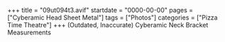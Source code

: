 +++
title = "09ut094t3.avif"
startdate = "0000-00-00"
pages = ["Cyberamic Head Sheet Metal"]
tags = ["Photos"]
categories = ["Pizza Time Theatre"]
+++
(Outdated, Inaccurate) Cyberamic Neck Bracket Measurements
